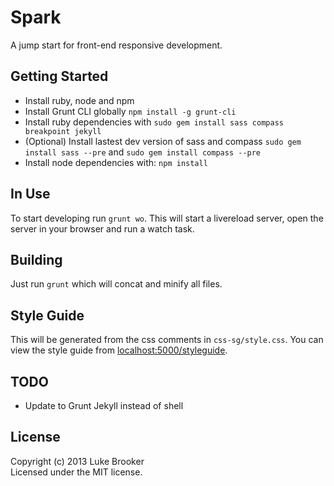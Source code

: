 # Spark

A jump start for front-end responsive development.

## Getting Started

* Install ruby, node and npm
* Install Grunt CLI globally `npm install -g grunt-cli`
* Install ruby dependencies with `sudo gem install sass compass breakpoint jekyll`
* (Optional) Install lastest dev version of sass and compass `sudo gem install sass --pre` and `sudo gem install compass --pre`
* Install node dependencies with: `npm install`

## In Use
To start developing run `grunt wo`. This will start a livereload server, open the server in your browser and run a watch task.

## Building
Just run `grunt` which will concat and minify all files.

## Style Guide
This will be generated from the css comments in `css-sg/style.css`. You can view the style guide from [localhost:5000/styleguide](http://localhost:5000/styleguide/).

## TODO

* Update to Grunt Jekyll instead of shell

## License
Copyright (c) 2013 Luke Brooker  
Licensed under the MIT license.
